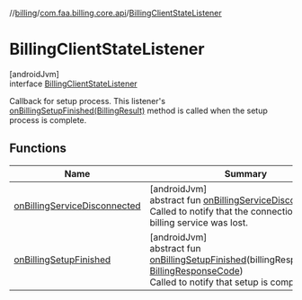 //[billing](../../../index.md)/[com.faa.billing.core.api](../index.md)/[BillingClientStateListener](index.md)

# BillingClientStateListener

[androidJvm]\
interface [BillingClientStateListener](index.md)

Callback for setup process. This listener's [onBillingSetupFinished(BillingResult)](on-billing-setup-finished.md) method is called when the setup process is complete.

## Functions

| Name | Summary |
|---|---|
| [onBillingServiceDisconnected](on-billing-service-disconnected.md) | [androidJvm]<br>abstract fun [onBillingServiceDisconnected](on-billing-service-disconnected.md)()<br>Called to notify that the connection to the billing service was lost. |
| [onBillingSetupFinished](on-billing-setup-finished.md) | [androidJvm]<br>abstract fun [onBillingSetupFinished](on-billing-setup-finished.md)(billingResponseCode: [BillingResponseCode](../-billing-response-code/index.md))<br>Called to notify that setup is complete. |
